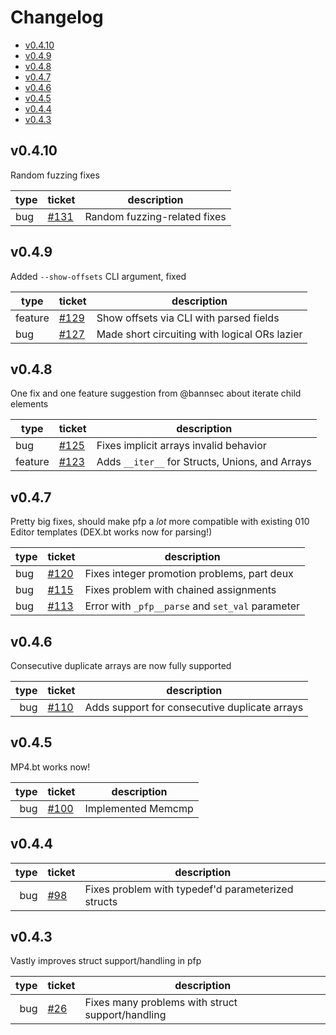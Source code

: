 # Changelog

- [v0.4.10](#v0410)
- [v0.4.9](#v049)
- [v0.4.8](#v048)
- [v0.4.7](#v047)
- [v0.4.6](#v046)
- [v0.4.5](#v045)
- [v0.4.4](#v044)
- [v0.4.3](#v043)

## v0.4.10

Random fuzzing fixes

| type | ticket                                               | description                  |
|------|------------------------------------------------------|------------------------------|
| bug  | [#131](https://github.com/d0c-s4vage/pfp/issues/131) | Random fuzzing-related fixes |

## v0.4.9

Added `--show-offsets` CLI argument, fixed 

| type    | ticket                                               | description                                   |
|---------|------------------------------------------------------|-----------------------------------------------|
| feature | [#129](https://github.com/d0c-s4vage/pfp/issues/129) | Show offsets via CLI with parsed fields       |
| bug     | [#127](https://github.com/d0c-s4vage/pfp/issues/127) | Made short circuiting with logical ORs lazier |

## v0.4.8

One fix and one feature suggestion from @bannsec about iterate child elements

| type    | ticket                                               | description                                     |
|---------|------------------------------------------------------|-------------------------------------------------|
| bug     | [#125](https://github.com/d0c-s4vage/pfp/issues/125) | Fixes implicit arrays invalid behavior          |
| feature | [#123](https://github.com/d0c-s4vage/pfp/issues/123) | Adds `__iter__` for Structs, Unions, and Arrays |

## v0.4.7

Pretty big fixes, should make pfp a *lot* more compatible with existing
010 Editor templates (DEX.bt works now for parsing!)

| type | ticket                                               | description                                      |
|------|------------------------------------------------------|--------------------------------------------------|
| bug  | [#120](https://github.com/d0c-s4vage/pfp/issues/120) | Fixes integer promotion problems, part deux      |
| bug  | [#115](https://github.com/d0c-s4vage/pfp/issues/115) | Fixes problem with chained assignments           |
| bug  | [#113](https://github.com/d0c-s4vage/pfp/issues/113) | Error with `_pfp__parse` and `set_val` parameter |

## v0.4.6

Consecutive duplicate arrays are now fully supported

| type | ticket                                               | description                                   |
|-----:|------------------------------------------------------|-----------------------------------------------|
|  bug | [#110](https://github.com/d0c-s4vage/pfp/issues/110) | Adds support for consecutive duplicate arrays |

## v0.4.5

MP4.bt works now!

| type | ticket                                               | description        |
|-----:|------------------------------------------------------|--------------------|
|  bug | [#100](https://github.com/d0c-s4vage/pfp/issues/100) | Implemented Memcmp |

## v0.4.4

| type | ticket                                             | description                                        |
|-----:|----------------------------------------------------|----------------------------------------------------|
|  bug | [#98](https://github.com/d0c-s4vage/pfp/issues/98) | Fixes problem with typedef'd parameterized structs |

## v0.4.3

Vastly improves struct support/handling in pfp

| type | ticket                                             | description                                      |
|-----:|----------------------------------------------------|--------------------------------------------------|
|  bug | [#26](https://github.com/d0c-s4vage/pfp/issues/26) | Fixes many problems with struct support/handling |
